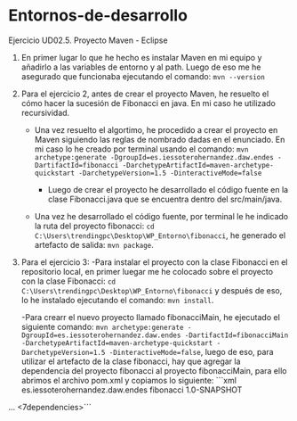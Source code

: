 # Entornos-de-desarrollo
Ejercicio UD02.5. Proyecto Maven - Eclipse

1. En primer lugar lo que he hecho es instalar Maven en mi equipo y añadirlo a las variables de entorno y al path. Luego de eso me he asegurado que funcionaba ejecutando el comando: `mvn --version`


2. Para el ejercicio 2, antes de crear el proyecto Maven, he resuelto el cómo hacer la sucesión de Fibonacci en java. En mi caso he utilizado recursividad.
	- Una vez resuelto el algortimo, he procedido a crear el proyecto en Maven siguiendo las reglas de nombrado dadas en el enunciado. En mi caso lo he creado por terminal usando el comando:
			`mvn archetype:generate -DgroupId=es.iessoterohernandez.daw.endes -DartifactId=fibonacci -DarchetypeArtifactId=maven-archetype-quickstart -DarchetypeVersion=1.5 -DinteractiveMode=false`
		- Luego de crear el proyecto he desarrollado el código fuente en la clase Fibonacci.java que se encuentra dentro del src/main/java.

	- Una vez he desarrollado el código fuente, por terminal le he indicado la ruta del proyecto fibonacci: `cd C:\Users\trendingpc\Desktop\WP_Entorno\fibonacci`, he generado el artefacto de salida: `mvn package`.

3. Para el ejercicio 3:
	-Para instalar el proyecto con la clase Fibonacci en el repositorio local, en primer luegar me he colocado sobre el proyecto con la clase Fibonacci: `cd C:\Users\trendingpc\Desktop\WP_Entorno\fibonacci` y después de eso, lo he instalado ejecutando el comando: `mvn install`.

 	-Para crearr el nuevo proyecto llamado fibonacciMain, he ejecutado el siguiente comando: `mvn archetype:generate -DgroupId=es.iessoterohernandez.daw.endes -DartifactId=fibonacciMain -DarchetypeArtifactId=maven-archetype-quickstart -DarchetypeVersion=1.5 -DinteractiveMode=false`, luego de eso, para utilizar el artefacto de la clase fibonacci, hay que agregar la dependencia del proyecto fibonacci al proyecto fibonacciMain, para ello abrimos el archivo pom.xml y copiamos lo siguiente: ```xml
   <dependency>
<groupId>es.iessoterohernandez.daw.endes</groupId>
<artifactId>fibonacci</artifactId>
<version>1.0-SNAPSHOT</version>
</dependency>
...
<7dependencies>```
   



